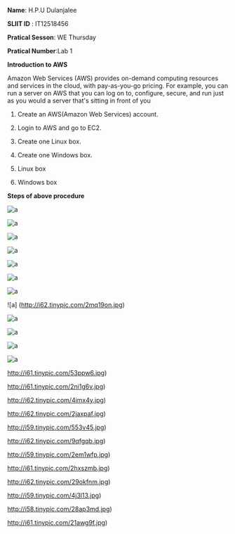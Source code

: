 **Name**: H.P.U Dulanjalee

**SLIIT ID** : IT12518456

**Pratical Sesson**: WE Thursday

**Pratical Number**:Lab 1


 **Introduction to AWS**
 
 Amazon Web Services (AWS) provides on-demand computing resources and services in the cloud, with pay-as-you-go pricing. For example, you can run a server on AWS that you can log on to, configure, secure, and run just as you would a server that's sitting in front of you
 


1.	Create an AWS(Amazon Web Services) account.

2.	Login to AWS and go to EC2.

3.	Create one Linux box.

4.	Create one Windows box.

5.	Linux box

6.  Windows box

 **Steps of above procedure** 
 
![a](http://i61.tinypic.com/2gw83ra.jpg)

![a](http://i58.tinypic.com/21osrk2.jpg)

![a](http://i61.tinypic.com/2gw83ra.jpg)
 
 ![a](http://i58.tinypic.com/21osrk2.jpg)
 
 
 
 
 
 ![a](http://i62.tinypic.com/ojkzt0.jpg)
 
 
 
 
![a](http://i61.tinypic.com/wcjsxw.jpg)
 
 
 
 
 
 
 ![a](http://i59.tinypic.com/2zgunvr.jpg)
 
![a] (http://i62.tinypic.com/2mq19on.jpg)
 
 ![a](http://i60.tinypic.com/289l8nm.jpg)
 
 ![a](http://i60.tinypic.com/m8e6g1.jpg)
 
 ![a](http://i62.tinypic.com/2njf1wl.jpg)
 
 ![a](http://i62.tinypic.com/33li1cw.jpg)
 
 http://i61.tinypic.com/53ppw6.jpg)
 
 http://i61.tinypic.com/2ni1g6v.jpg)
 
 http://i62.tinypic.com/4imx4y.jpg)
 
 http://i62.tinypic.com/2jaxpaf.jpg)
 
 http://i59.tinypic.com/553v45.jpg)
 
 http://i62.tinypic.com/9qfgqb.jpg)
 
 http://i59.tinypic.com/2em1wfp.jpg)
 
 http://i61.tinypic.com/2hxszmb.jpg)
 
 http://i62.tinypic.com/29okfnm.jpg)
 
 http://i59.tinypic.com/4j3l13.jpg)
 
 http://i58.tinypic.com/28ap3md.jpg)
 
 http://i61.tinypic.com/21awg9f.jpg)
 
 
 





